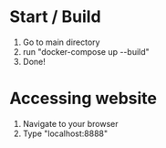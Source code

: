 # Start / Build
1. Go to main directory
2. run "docker-compose up --build"
3. Done!

# Accessing website
1. Navigate to your browser
2. Type "localhost:8888"
